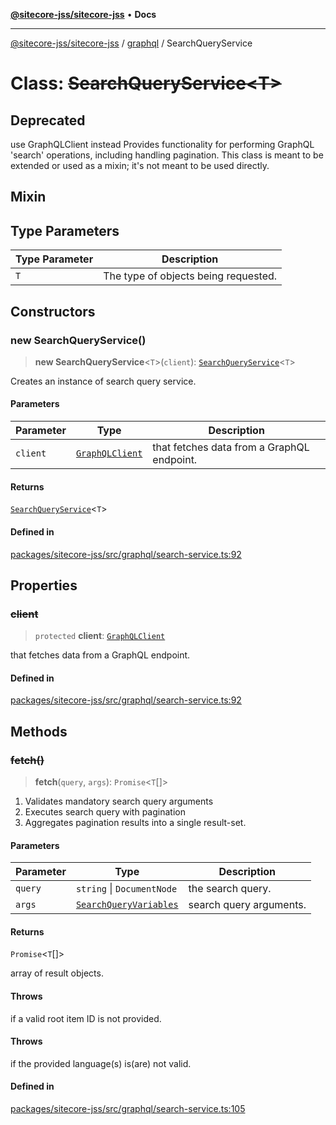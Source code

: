 [**@sitecore-jss/sitecore-jss**](../../README.md) • **Docs**

***

[@sitecore-jss/sitecore-jss](../../README.md) / [graphql](../README.md) / SearchQueryService

# Class: ~~SearchQueryService\<T\>~~

## Deprecated

use GraphQLClient instead
Provides functionality for performing GraphQL 'search' operations, including handling pagination.
This class is meant to be extended or used as a mixin; it's not meant to be used directly.

## Mixin

## Type Parameters

| Type Parameter | Description |
| ------ | ------ |
| `T` | The type of objects being requested. |

## Constructors

### new SearchQueryService()

> **new SearchQueryService**\<`T`\>(`client`): [`SearchQueryService`](SearchQueryService.md)\<`T`\>

Creates an instance of search query service.

#### Parameters

| Parameter | Type | Description |
| ------ | ------ | ------ |
| `client` | [`GraphQLClient`](../../index/interfaces/GraphQLClient.md) | that fetches data from a GraphQL endpoint. |

#### Returns

[`SearchQueryService`](SearchQueryService.md)\<`T`\>

#### Defined in

[packages/sitecore-jss/src/graphql/search-service.ts:92](https://github.com/Sitecore/xmc-jss-dev/blob/f739f952c1ea1be244446f2466e23085eb12739b/packages/sitecore-jss/src/graphql/search-service.ts#L92)

## Properties

### ~~client~~

> `protected` **client**: [`GraphQLClient`](../../index/interfaces/GraphQLClient.md)

that fetches data from a GraphQL endpoint.

#### Defined in

[packages/sitecore-jss/src/graphql/search-service.ts:92](https://github.com/Sitecore/xmc-jss-dev/blob/f739f952c1ea1be244446f2466e23085eb12739b/packages/sitecore-jss/src/graphql/search-service.ts#L92)

## Methods

### ~~fetch()~~

> **fetch**(`query`, `args`): `Promise`\<`T`[]\>

1. Validates mandatory search query arguments
2. Executes search query with pagination
3. Aggregates pagination results into a single result-set.

#### Parameters

| Parameter | Type | Description |
| ------ | ------ | ------ |
| `query` | `string` \| `DocumentNode` | the search query. |
| `args` | [`SearchQueryVariables`](../interfaces/SearchQueryVariables.md) | search query arguments. |

#### Returns

`Promise`\<`T`[]\>

array of result objects.

#### Throws

if a valid root item ID is not provided.

#### Throws

if the provided language(s) is(are) not valid.

#### Defined in

[packages/sitecore-jss/src/graphql/search-service.ts:105](https://github.com/Sitecore/xmc-jss-dev/blob/f739f952c1ea1be244446f2466e23085eb12739b/packages/sitecore-jss/src/graphql/search-service.ts#L105)
